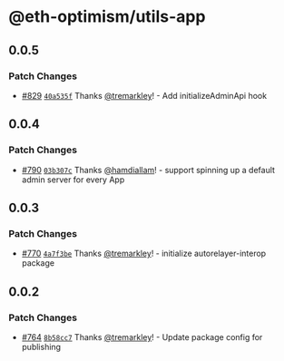 # @eth-optimism/utils-app

## 0.0.5

### Patch Changes

- [#829](https://github.com/ethereum-optimism/ecosystem/pull/829) [`40a535f`](https://github.com/ethereum-optimism/ecosystem/commit/40a535fb51f751cf0db265b4c26fb2f1badf6f46) Thanks [@tremarkley](https://github.com/tremarkley)! - Add initializeAdminApi hook

## 0.0.4

### Patch Changes

- [#790](https://github.com/ethereum-optimism/ecosystem/pull/790) [`03b307c`](https://github.com/ethereum-optimism/ecosystem/commit/03b307c9744beb834746182f402bc8f1705c8ea4) Thanks [@hamdiallam](https://github.com/hamdiallam)! - support spinning up a default admin server for every App

## 0.0.3

### Patch Changes

- [#770](https://github.com/ethereum-optimism/ecosystem/pull/770) [`4a7f3be`](https://github.com/ethereum-optimism/ecosystem/commit/4a7f3be47fd7ebef846341c499588bdcb2a00773) Thanks [@tremarkley](https://github.com/tremarkley)! - initialize autorelayer-interop package

## 0.0.2

### Patch Changes

- [#764](https://github.com/ethereum-optimism/ecosystem/pull/764) [`8b58cc7`](https://github.com/ethereum-optimism/ecosystem/commit/8b58cc7e852d066561f1e680fca5d29a2dd318b1) Thanks [@tremarkley](https://github.com/tremarkley)! - Update package config for publishing
